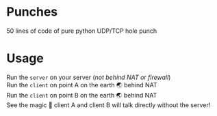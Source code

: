 # Punches

50 lines of code of pure python UDP/TCP hole punch

# Usage

Run the `server` on your server (_not behind NAT or firewall_)  
Run the `client` on point A on the earth 🌏 behind NAT  
Run the `client` on point B on the earth 🌏 behind NAT  
See the magic 🌟
client A and client B will talk directly without the server!
